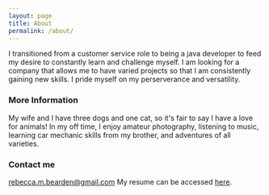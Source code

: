 ```yaml
---
layout: page
title: About
permalink: /about/
---
```


I transitioned from a customer service role to being a java developer to feed my desire to constantly learn and challenge myself. I am looking for a company that allows me to have varied projects so that I am consistently gaining new skills. I pride myself on my perserverance and versatility. 

### More Information
My wife and I have three dogs and one cat, so it's fair to say I have a love for animals! In my off time, I enjoy amateur photography, listening to music, learning car mechanic skills from my brother, and adventures of all varieties. 


### Contact me

[rebecca.m.bearden@gmail.com](mailto:rebecca.m.bearden@gmail.com)
My resume can be accessed [here](https://drive.google.com/file/d/0B9MSBIRYYrFuaGZvdWN4OWVwcEE/view?usp=sharing).
